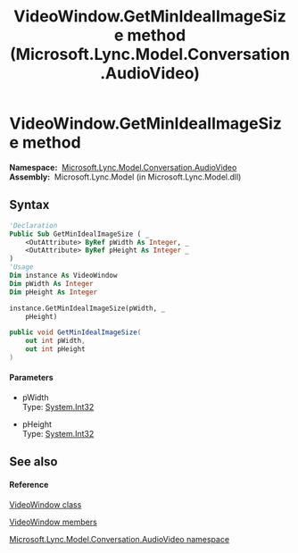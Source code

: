 ﻿---
title: VideoWindow.GetMinIdealImageSize method  (Microsoft.Lync.Model.Conversation.AudioVideo)
TOCTitle: 'GetMinIdealImageSize method '
ms:assetid: M:Microsoft.Lync.Model.Conversation.AudioVideo.VideoWindow.GetMinIdealImageSize(System.Int32@,System.Int32@)_DI_3_UC_OCS14MrefLyncWPF
ms:mtpsurl: https://msdn.microsoft.com/en-us/library/microsoft.lync.model.conversation.audiovideo.videowindow.getminidealimagesize(v=office.15)
ms:contentKeyID: 48593493
ms.date: 07/28/2014
mtps_version: v=office.15
f1_keywords:
- Microsoft.Lync.Model.Conversation.AudioVideo.VideoWindow.GetMinIdealImageSize
dev_langs:
- CSharp
- JScript
- VB
- other
---

# VideoWindow.GetMinIdealImageSize method

**Namespace:**  [Microsoft.Lync.Model.Conversation.AudioVideo](microsoft-lync-model-conversation-audiovideo-namespace_2.md)  
**Assembly:**  Microsoft.Lync.Model (in Microsoft.Lync.Model.dll)

## Syntax

``` vb
'Declaration
Public Sub GetMinIdealImageSize ( _
    <OutAttribute> ByRef pWidth As Integer, _
    <OutAttribute> ByRef pHeight As Integer _
)
'Usage
Dim instance As VideoWindow
Dim pWidth As Integer
Dim pHeight As Integer

instance.GetMinIdealImageSize(pWidth, _
    pHeight)
```

``` csharp
public void GetMinIdealImageSize(
    out int pWidth,
    out int pHeight
)
```

#### Parameters

  - pWidth  
    Type: [System.Int32](http://msdn2.microsoft.com/en-us/library/td2s409d)  

<!-- end list -->

  - pHeight  
    Type: [System.Int32](http://msdn2.microsoft.com/en-us/library/td2s409d)  

## See also

#### Reference

[VideoWindow class](videowindow-class-microsoft-lync-model-conversation-audiovideo_2.md)

[VideoWindow members](videowindow-members-microsoft-lync-model-conversation-audiovideo_2.md)

[Microsoft.Lync.Model.Conversation.AudioVideo namespace](microsoft-lync-model-conversation-audiovideo-namespace_2.md)

